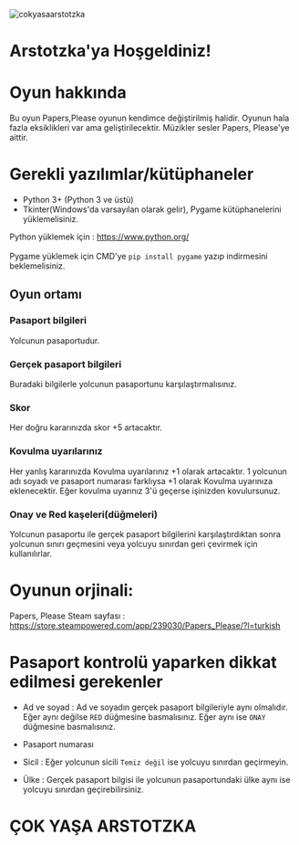 ![cokyasaarstotzka](https://res.cloudinary.com/lmn/image/upload/c_limit,h_360,w_640/e_sharpen:100/f_auto,fl_lossy,q_auto/v1/gameskinnyop/a/f/d/orig_afd543e46c74cb34c753e5f23083c39d.jpg)
# **Arstotzka'ya Hoşgeldiniz!**

# Oyun hakkında
Bu oyun Papers,Please oyunun kendimce değiştirilmiş halidir. Oyunun hala fazla eksiklikleri var ama geliştirilecektir. Müzikler sesler Papers, Please'ye aittir.

# Gerekli yazılımlar/kütüphaneler
* Python 3+ (Python 3 ve üstü)
* Tkinter(Windows'da varsayılan olarak gelir), Pygame kütüphanelerini yüklemelisiniz. </br>

Python yüklemek için : https://www.python.org/</br></br>Pygame yüklemek için CMD'ye `pip install pygame` yazıp indirmesini beklemelisiniz.

## Oyun ortamı 
### **Pasaport bilgileri**
Yolcunun pasaportudur. 

### **Gerçek pasaport bilgileri**
Buradaki bilgilerle yolcunun pasaportunu karşılaştırmalısınız.

### **Skor**
Her doğru kararınızda skor +5 artacaktır.

### **Kovulma uyarılarınız**
Her yanlış kararınızda Kovulma uyarılarınız +1 olarak artacaktır. 1 yolcunun adı soyadı ve pasaport numarası farklıysa +1 olarak Kovulma uyarınıza eklenecektir. Eğer kovulma uyarınız 3'ü geçerse işinizden kovulursunuz.

### **Onay ve Red kaşeleri(düğmeleri)**
Yolcunun pasaportu ile gerçek pasaport bilgilerini karşılaştırdıktan sonra yolcunun sınırı geçmesini veya yolcuyu sınırdan geri çevirmek için kullanılırlar.

# Oyunun orjinali: 
Papers, Please Steam sayfası : https://store.steampowered.com/app/239030/Papers_Please/?l=turkish

# Pasaport kontrolü yaparken dikkat edilmesi gerekenler
* Ad ve soyad : Ad ve soyadın gerçek pasaport bilgileriyle aynı olmalıdır.
Eğer aynı değilse `RED` düğmesine basmalısınız. Eğer aynı ise `ONAY` düğmesine basmalısınız.

* Pasaport numarası

* Sicil : Eğer yolcunun sicili `Temiz değil` ise yolcuyu sınırdan geçirmeyin.

* Ülke : Gerçek pasaport bilgisi ile yolcunun pasaportundaki ülke aynı ise yolcuyu sınırdan geçirebilirsiniz.

# ÇOK YAŞA ARSTOTZKA